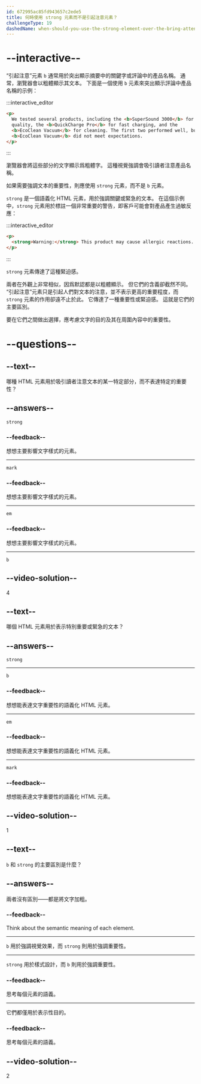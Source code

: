 ```yaml
---
id: 672995ac85fd943657c2ede5
title: 何時使用 strong 元素而不是引起注意元素？
challengeType: 19
dashedName: when-should-you-use-the-strong-element-over-the-bring-attention-to-element
---
```


# --interactive--

“引起注意”元素 `b` 通常用於突出顯示摘要中的關鍵字或評論中的產品名稱。 通常，瀏覽器會以粗體顯示其文本。 下面是一個使用 `b` 元素來突出顯示評論中產品名稱的示例：

:::interactive_editor

```html
<p>
  We tested several products, including the <b>SuperSound 3000</b> for audio
  quality, the <b>QuickCharge Pro</b> for fast charging, and the
  <b>EcoClean Vacuum</b> for cleaning. The first two performed well, but the
  <b>EcoClean Vacuum</b> did not meet expectations.
</p>
```

:::

瀏覽器會將這些部分的文字顯示爲粗體字。 這種視覺強調會吸引讀者注意產品名稱。

如果需要強調文本的重要性，則應使用 `strong` 元素，而不是 `b` 元素。

`strong` 是一個語義化 HTML 元素，用於強調關鍵或緊急的文本。 在這個示例中，`strong` 元素用於標註一個非常重要的警告，即客戶可能會對產品產生過敏反應：

:::interactive_editor

```html
<p>
  <strong>Warning:</strong> This product may cause allergic reactions.
</p>
```

:::

`strong` 元素傳達了這種緊迫感。

兩者在外觀上非常相似，因爲默認都是以粗體顯示。 但它們的含義卻截然不同。 “引起注意”元素只是引起人們對文本的注意，並不表示更高的重要程度，而 `strong` 元素的作用卻遠不止於此。 它傳達了一種重要性或緊迫感。 這就是它們的主要區別。

要在它們之間做出選擇，應考慮文字的目的及其在周圍內容中的重要性。

# --questions--

## --text--

哪種 HTML 元素用於吸引讀者注意文本的某一特定部分，而不表達特定的重要性？

## --answers--

`strong`

### --feedback--

想想主要影響文字樣式的元素。

---

`mark`

### --feedback--

想想主要影響文字樣式的元素。

---

`em`

### --feedback--

想想主要影響文字樣式的元素。

---

`b`

## --video-solution--

4

## --text--

哪個 HTML 元素用於表示特別重要或緊急的文本？

## --answers--

`strong`

---

`b`

### --feedback--

想想能表達文字重要性的語義化 HTML 元素。

---

`em`

### --feedback--

想想能表達文字重要性的語義化 HTML 元素。

---

`mark`

### --feedback--

想想能表達文字重要性的語義化 HTML 元素。

## --video-solution--

1

## --text--

`b` 和 `strong` 的主要區別是什麼？

## --answers--

兩者沒有區別——都是將文字加粗。

### --feedback--

Think about the semantic meaning of each element.

---

`b` 用於強調視覺效果，而 `strong` 則用於強調重要性。

---

`strong` 用於樣式設計，而 `b` 則用於強調重要性。

### --feedback--

思考每個元素的語義。

---

它們都僅用於表示性目的。

### --feedback--

思考每個元素的語義。

## --video-solution--

2
